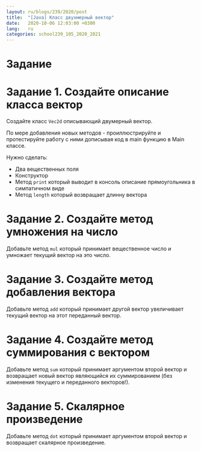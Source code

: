 ```yaml
---
layout: ru/blogs/239/2020/post
title:  "[Java] Класс двухмерный вектор"
date:   2020-10-06 12:03:00 +0300
lang:   ru
categories: school239_105_2020_2021
---
```


Задание
=========

Задание 1. Создайте описание класса вектор
=========

Создайте класс ```Vec2d``` описывающий двумерный вектор.

По мере добавления новых методов - проиллюстрируйте и протестируйте работу с ними дописывая код в main функцию в Main классе.

Нужно сделать:

 - Два вещественных поля
 - Конструктор
 - Метод ```print``` который выводит в консоль описание прямоугольника в симпатичном виде
 - Метод ```length``` который возвращает длинну вектора

Задание 2. Создайте метод умножения на число
=============

Добавьте метод ```mul``` который принимает вещественное число и умножает текущий вектор на это число.

Задание 3. Создайте метод добавления вектора
=========

Добавьте метод ```add``` который принимает другой вектор увеличивает текущий вектор на этот переданный вектор.

Задание 4. Создайте метод суммирования с вектором
=========

Добавьте метод ```sum``` который принимает аргументом второй вектор и возвращает новый вектор являющийся их суммированием (без изменения текущего и переданного векторов!).

Задание 5. Скалярное произведение
=========

Добавьте метод ```dot``` который принимает аргументом второй вектор и возвращает скалярное произведение.
